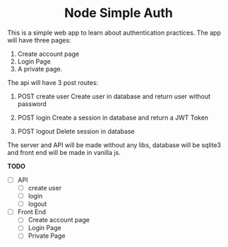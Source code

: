 <h1 align=center>Node Simple Auth</h1>

This is a simple web app to learn about authentication practices.
The app will have three pages:

1. Create account page
2. Login Page
3. A private page.

The api will have 3 post routes:

1. POST create user
    Create user in database and return user without password    

2. POST login
    Create a session in database and return a JWT Token

3. POST logout
    Delete session in database

The server and API will be made without any libs, database will be sqlite3 and front end will be made in vanilla js.

**TODO**

- [ ] API
    - [ ] create user
    - [ ] login
    - [ ] logout
- [ ] Front End
    - [ ] Create account page
    - [ ] Login Page
    - [ ] Private Page
